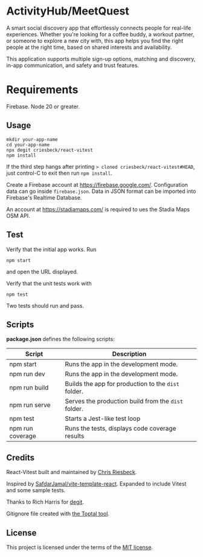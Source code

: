 # ActivityHub/MeetQuest
A smart social discovery app that effortlessly connects people for real-life experiences. Whether you're looking for a coffee buddy, a workout partner, or someone to explore a new city with, this app helps you find the right people at the right time, based on shared interests and availability.

This application supports multiple sign-up options, matching and discovery, in-app communication, and safety and trust features.

# Requirements

Firebase.
Node 20 or greater.

## Usage

```
mkdir your-app-name
cd your-app-name
npx degit criesbeck/react-vitest
npm install
```

If the third step hangs after printing `> cloned criesbeck/react-vitest#HEAD`,
just control-C to exit then run `npm install`.

Create a Firebase account at https://firebase.google.com/.
Configuration data can go inside `firebase.json`.
Data in JSON format can be imported into Firebase's Realtime Database.

An account at https://stadiamaps.com/ is required to ues the Stadia Maps OSM API.

## Test

Verify that the initial app works. Run

```
npm start
```

and open the URL displayed.

Verify that the unit tests work with

```
npm test
```

Two tests should run and pass.

## Scripts

**package.json** defines the following scripts:

| Script           | Description                                         |
| ---------------- | --------------------------------------------------- |
| npm start        | Runs the app in the development mode.               |
| npm run dev      | Runs the app in the development mode.               |
| npm run build    | Builds the app for production to the `dist` folder. |
| npm run serve    | Serves the production build from the `dist` folder. |
| npm test         | Starts a Jest-like test loop                        |
| npm run coverage | Runs the tests, displays code coverage results      |

## Credits

React-Vitest built and maintained by [Chris Riesbeck](https://github.com/criesbeck).

Inspired by [SafdarJamal/vite-template-react](https://github.com/SafdarJamal/vite-template-react).
Expanded to include Vitest and some sample tests.

Thanks to Rich Harris for [degit](https://www.npmjs.com/package/degit).

Gitignore file created with [the Toptal tool](https://www.toptal.com/developers/gitignore/api/react,firebase,visualstudiocode,macos,windows).

## License

This project is licensed under the terms of the [MIT license](./LICENSE).

